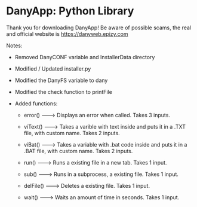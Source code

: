 # DanyApp: Python Library

Thank you for downloading DanyApp!
Be aware of possible scams, the real and official website is https://danyweb.epizy.com


Notes:

-   Removed DanyCONF variable and InstallerData directory
-   Modified / Updated installer.py
-   Modified the DanyFS variable to dany
-   Modified the check function to printFile

-   Added functions:

    -   error()     ---> Displays an error when called. Takes 3 inputs.

    -   viText()    ---> Takes a varible with text inside and puts it in a .TXT file, with custom name. Takes 2 inputs.
    -   viBat()     ---> Takes a variable with .bat code inside and puts it in a .BAT file, with custom name. Takes 2 inputs.

    -   run()       ---> Runs a existing file in a new tab. Takes 1 input.
    -   sub()       ---> Runs in a subprocess, a existing file. Takes 1 input.

    -   delFile()   ---> Deletes a existing file. Takes 1 input.

    -   wait()      ---> Waits an amount of time in seconds. Takes 1 input.